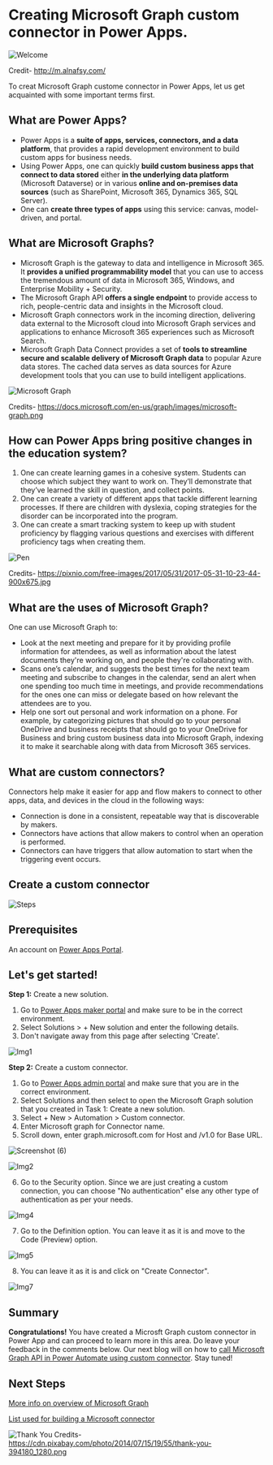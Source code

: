 # Creating Microsoft Graph custom connector in Power Apps.

![Welcome](https://user-images.githubusercontent.com/58803999/173579763-bd5ea067-4d35-4f75-89d6-fdd02192d11e.jpeg)

Credit- http://m.alnafsy.com/

To creat Microsoft Graph custome connector in Power Apps, let us get acquainted with some important terms first.

## What are Power Apps?
* Power Apps is a **suite of apps, services, connectors, and a data platform**, that provides a rapid development environment to build custom apps for business needs. 
* Using Power Apps, one can quickly **build custom business apps that connect to data stored** either **in the underlying data platform** (Microsoft Dataverse) or in various **online and on-premises data sources** (such as SharePoint, Microsoft 365, Dynamics 365, SQL Server). 
* One can **create three types of apps** using this service: canvas, model-driven, and portal. 

## What are Microsoft Graphs?
* Microsoft Graph is the gateway to data and intelligence in Microsoft 365. It **provides a unified programmability model** that you can use to access the tremendous amount of data in Microsoft 365, Windows, and Enterprise Mobility + Security.
* The Microsoft Graph API **offers a single endpoint** to provide access to rich, people-centric data and insights in the Microsoft cloud.
* Microsoft Graph connectors work in the incoming direction, delivering data external to the Microsoft cloud into Microsoft Graph services and applications to enhance Microsoft 365 experiences such as Microsoft Search.
* Microsoft Graph Data Connect provides a set of **tools to streamline secure and scalable delivery of Microsoft Graph data** to popular Azure data stores. The cached data serves as data sources for Azure development tools that you can use to build intelligent applications.

![Microsoft Graph](https://docs.microsoft.com/en-us/graph/images/microsoft-graph.png)

Credits- https://docs.microsoft.com/en-us/graph/images/microsoft-graph.png

## How can Power Apps bring positive changes in the education system?
1. One can create learning games in a cohesive system. Students can choose which subject they want to work on. They’ll demonstrate that they’ve learned the skill in question, and collect points.
2. One can create a variety of different apps that tackle different learning processes. If there are children with dyslexia, coping strategies for the disorder can be incorporated into the program.
3. One can create a smart tracking system to keep up with student proficiency by flagging various questions and exercises with different proficiency tags when creating them.

![Pen](https://user-images.githubusercontent.com/58803999/173583268-6cd5755f-285f-478d-9c33-5764b49f26ee.jpg)

Credits- https://pixnio.com/free-images/2017/05/31/2017-05-31-10-23-44-900x675.jpg

## What are the uses of Microsoft Graph?
One can use Microsoft Graph to:
* Look at the next meeting and prepare for it by providing profile information for attendees, as well as information about the latest documents they're working on, and people they're collaborating with.
* Scans one’s calendar, and suggests the best times for the next team meeting and subscribe to changes in the calendar, send an alert when one spending too much time in meetings, and provide recommendations for the ones one can miss or delegate based on how relevant the attendees are to you.
* Help one sort out personal and work information on a phone. For example, by categorizing pictures that should go to your personal OneDrive and business receipts that should go to your OneDrive for Business and bring custom business data into Microsoft Graph, indexing it to make it searchable along with data from Microsoft 365 services.

## What are custom connectors?
Connectors help make it easier for app and flow makers to connect to other apps, data, and devices in the cloud in the following ways:
* Connection is done in a consistent, repeatable way that is discoverable by makers.
* Connectors have actions that allow makers to control when an operation is performed.
* Connectors can have triggers that allow automation to start when the triggering event occurs.

## Create a custom connector
![Steps](https://user-images.githubusercontent.com/58803999/173576451-fdc44814-9960-4fd1-b02e-1a208749e625.png)

## Prerequisites
An account on [Power Apps Portal](https://make.powerapps.com/).

## Let's get started!

**Step 1:** Create a new solution.
1. Go to [Power Apps maker portal](https://make.powerapps.com/) and make sure to be in the correct environment.
2. Select Solutions > + New solution and enter the following details. 
3. Don't navigate away from this page after selecting 'Create'.

![Img1](https://user-images.githubusercontent.com/58803999/172183894-ace14d0e-8283-4d03-b0d2-9b9cd52826e8.png)

**Step 2:** Create a custom connector.
1. Go to [Power Apps admin portal](https://make.powerapps.com/) and make sure that you are in the correct environment.
2. Select Solutions and then select to open the Microsoft Graph solution that you created in Task 1: Create a new solution.
3. Select + New > Automation > Custom connector.
4. Enter Microsoft graph for Connector name.
5. Scroll down, enter graph.microsoft.com for Host and /v1.0 for Base URL.

![Screenshot (6)](https://user-images.githubusercontent.com/58803999/172186743-3f2b25fb-6187-454d-aa08-a98184a469e9.png)

![Img2](https://user-images.githubusercontent.com/58803999/172184483-39298b7d-4e31-4bc5-90e1-74ce1521759a.png)

6. Go to the Security option. Since we are just creating a custom connection, you can choose "No authentication" else any other type of authentication as per your needs.

![Img4](https://user-images.githubusercontent.com/58803999/172185436-b5293f9f-4754-4aeb-965d-ae33d2531875.png)

7. Go to the Definition option. You can leave it as it is and move to the Code (Preview) option.

![Img5](https://user-images.githubusercontent.com/58803999/172186091-85c88a0a-25e8-4f5d-93ab-8958acce6d8f.png)

8. You can leave it as it is and click on "Create Connector".

![Img7](https://user-images.githubusercontent.com/58803999/172187284-6c7d0416-0f20-40fa-b1c6-9658351936dd.png)

## Summary
**Congratulations!** You have created a Microsft Graph custom connector in Power App and can proceed to learn more in this area. Do leave your feedback in the comments below. Our next blog will on how to [call Microsoft Graph API in Power Automate using custom connector](https://github.com/viviana2419/Dev.To-blog-series-/blob/main/Blog4.md). Stay tuned!

## Next Steps
[More info on overview of Microsoft Graph](https://docs.microsoft.com/en-us/graph/overview)

[List used for building a Microsoft connector](https://docs.microsoft.com/en-us/graph/api/insights-list-used/)

![Thank You](https://cdn.pixabay.com/photo/2014/07/15/19/55/thank-you-394180_1280.png)
Credits- https://cdn.pixabay.com/photo/2014/07/15/19/55/thank-you-394180_1280.png
